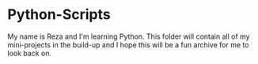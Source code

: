 # Python-Scripts
My name is Reza and I'm learning Python.
This folder will contain all of my mini-projects in the build-up and I hope this will be a fun archive for me to look back on.
